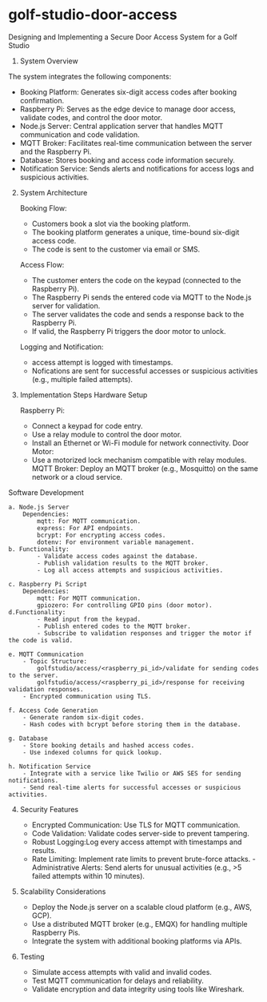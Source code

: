 # golf-studio-door-access

Designing and Implementing a Secure Door Access System for a Golf Studio
1. System Overview

The system integrates the following components:

- Booking Platform: Generates six-digit access codes after booking confirmation.
- Raspberry Pi: Serves as the edge device to manage door access, validate codes, and control the door motor.
- Node.js Server: Central application server that handles MQTT communication and code validation.
- MQTT Broker: Facilitates real-time communication between the server and the Raspberry Pi.
- Database: Stores booking and access code information securely.
- Notification Service: Sends alerts and notifications for access logs and suspicious activities.

2. System Architecture

    Booking Flow:
   - Customers book a slot via the booking platform.
   - The booking platform generates a unique, time-bound six-digit access code.
   - The code is sent to the customer via email or SMS.

    Access Flow:
   - The customer enters the code on the keypad (connected to the Raspberry Pi).
   - The Raspberry Pi sends the entered code via MQTT to the Node.js server for validation.
   - The server validates the code and sends a response back to the Raspberry Pi.
   - If valid, the Raspberry Pi triggers the door motor to unlock.

    Logging and Notification:
   - access attempt is logged with timestamps.
   - Nofications are sent for successful accesses or suspicious activities (e.g., multiple failed attempts).

4. Implementation Steps
Hardware Setup

    Raspberry Pi:
    - Connect a keypad for code entry.
    - Use a relay module to control the door motor.
    - Install an Ethernet or Wi-Fi module for network connectivity.
    Door Motor:
   - Use a motorized lock mechanism compatible with relay modules.
    MQTT Broker:
        Deploy an MQTT broker (e.g., Mosquitto) on the same network or a cloud service.

Software Development

    a. Node.js Server
        Dependencies:
            mqtt: For MQTT communication.
            express: For API endpoints.
            bcrypt: For encrypting access codes.
            dotenv: For environment variable management.
    b. Functionality:
            - Validate access codes against the database.
            - Publish validation results to the MQTT broker.
            - Log all access attempts and suspicious activities.

    c. Raspberry Pi Script
        Dependencies:
            mqtt: For MQTT communication.
            gpiozero: For controlling GPIO pins (door motor).
    d.Functionality:
            - Read input from the keypad.
            - Publish entered codes to the MQTT broker.
            - Subscribe to validation responses and trigger the motor if the code is valid.

    e. MQTT Communication
        - Topic Structure:
            golfstudio/access/<raspberry_pi_id>/validate for sending codes to the server.
            golfstudio/access/<raspberry_pi_id>/response for receiving validation responses.
        - Encrypted communication using TLS.

    f. Access Code Generation
        - Generate random six-digit codes.
        - Hash codes with bcrypt before storing them in the database.

    g. Database
        - Store booking details and hashed access codes.
        - Use indexed columns for quick lookup.

    h. Notification Service
        - Integrate with a service like Twilio or AWS SES for sending notifications.
        - Send real-time alerts for successful accesses or suspicious activities.

4. Security Features

    - Encrypted Communication: Use TLS for MQTT communication.
    - Code Validation: Validate codes server-side to prevent tampering.
    - Robust Logging:Log every access attempt with timestamps and results.
    - Rate Limiting: Implement rate limits to prevent brute-force attacks.
    -Administrative Alerts: Send alerts for unusual activities (e.g., >5 failed attempts within 10 minutes).

5. Scalability Considerations

    - Deploy the Node.js server on a scalable cloud platform (e.g., AWS, GCP).
    - Use a distributed MQTT broker (e.g., EMQX) for handling multiple Raspberry Pis.
    - Integrate the system with additional booking platforms via APIs.

6. Testing

    - Simulate access attempts with valid and invalid codes.
    - Test MQTT communication for delays and reliability.
    - Validate encryption and data integrity using tools like Wireshark.
